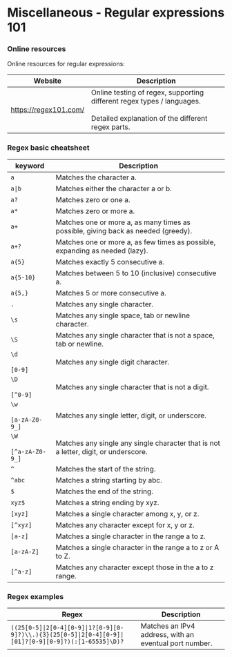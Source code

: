 # Miscellaneous - Regular expressions 101

### Online resources

Online resources for regular expressions:

| Website | Description |
|---------|-------------|
| https://regex101.com/ | Online testing of regex, supporting different regex types / languages. <br><br> Detailed explanation of the different regex parts. |

### Regex basic cheatsheet

| keyword | Description |
|---------|-------------|
| `a` | Matches the character a. |
| `a\|b` | Matches either the character a or b. |
| `a?` | Matches zero or one a. |
| `a*` | Matches zero or more a. |
| `a+` | Matches one or more a, as many times as possible, giving back as needed (greedy). |
| `a+?` | Matches one or more a, as few times as possible, expanding as needed (lazy). |
| `a{5}` | Matches exactly 5 consecutive a. |
| `a{5-10}` | Matches between 5 to 10 (inclusive) consecutive a. |
| `a{5,}` | Matches 5 or more consecutive a. |
| `.` | Matches any single character. |
| `\s` | Matches any single space, tab or newline character. |
| `\S` | Matches any single character that is not a space, tab or newline. |
| `\d`  <br><br> `[0-9]` | Matches any single digit character. |
| `\D`  <br><br> `[^0-9]` | Matches any single character that is not a digit. |
| `\w` <br><br> `[a-zA-Z0-9_]` | Matches any single letter, digit, or underscore. |
| `\W` <br><br> `[^a-zA-Z0-9_]` | Matches any single any single character that is not a letter, digit, or underscore. |
| `^` | Matches the start of the string. |
| `^abc` | Matches a string starting by abc. |
| `$` | Matches the end of the string. |
| `xyz$` | Matches a string ending by xyz. |
| `[xyz]` | Matches a single character among x, y, or z. |
| `[^xyz]` | Matches any character except for x, y or z. |
| `[a-z]` | Matches a single character in the range a to z. |
| `[a-zA-Z]` | Matches a single character in the range a to z or A to Z. |
| `[^a-z]` | Matches any character except those in the a to z range. |

### Regex examples

| Regex | Description |
|---------|-------------|
| `((25[0-5]\|2[0-4][0-9]\|1?[0-9][0-9]?)\\.){3}(25[0-5]\|2[0-4][0-9]\|[01]?[0-9][0-9]?)(:[1-65535]\D)?` | Matches an IPv4 address, with an eventual port number. |
